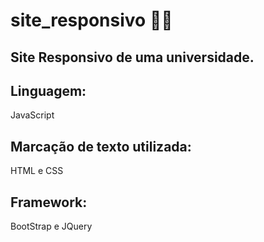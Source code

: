 # site_responsivo 	:technologist:

<h2>Site Responsivo de uma universidade.</h2>
  
 <h2>Linguagem:</h2>
  JavaScript
  
  <h2> Marcação de texto utilizada:</h2>
  HTML e CSS
      
  <h2> Framework:</h2>
 BootStrap e JQuery
